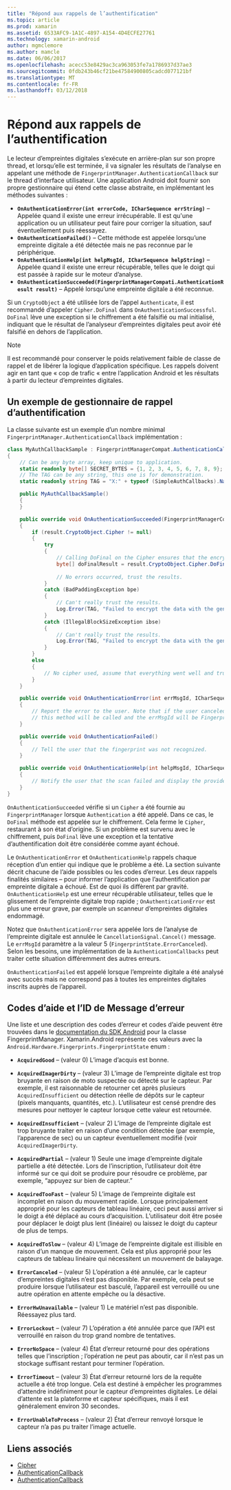 ```yaml
---
title: "Répond aux rappels de l’authentification"
ms.topic: article
ms.prod: xamarin
ms.assetid: 6533AFC9-1A1C-4897-A154-4D4ECFE27761
ms.technology: xamarin-android
author: mgmclemore
ms.author: mamcle
ms.date: 06/06/2017
ms.openlocfilehash: acecc53e8429ac3ca963053fe7a1786937d37ae3
ms.sourcegitcommit: 0fdb243b46cf21be47584900805cadcd077121bf
ms.translationtype: MT
ms.contentlocale: fr-FR
ms.lasthandoff: 03/12/2018
---
```

# <a name="responding-to-authentication-callbacks"></a>Répond aux rappels de l’authentification

Le lecteur d’empreintes digitales s’exécute en arrière-plan sur son propre thread, et lorsqu’elle est terminée, il va signaler les résultats de l’analyse en appelant une méthode de `FingerprintManager.AuthenticationCallback` sur le thread d’interface utilisateur. Une application Android doit fournir son propre gestionnaire qui étend cette classe abstraite, en implémentant les méthodes suivantes :

* **`OnAuthenticationError(int errorCode, ICharSequence errString)`** &ndash; Appelée quand il existe une erreur irrécupérable. Il est qu'une application ou un utilisateur peut faire pour corriger la situation, sauf éventuellement puis réessayez.
* **`OnAuthenticationFailed()`** &ndash; Cette méthode est appelée lorsqu’une empreinte digitale a été détectée mais ne pas reconnue par le périphérique.
* **`OnAuthenticationHelp(int helpMsgId, ICharSequence helpString)`** &ndash; Appelée quand il existe une erreur récupérable, telles que le doigt qui est passée à rapide sur le moteur d’analyse.
* **`OnAuthenticationSucceeded(FingerprintManagerCompati.AuthenticationResult result)`** &ndash; Appelé lorsqu’une empreinte digitale a été reconnue.

Si un `CryptoObject` a été utilisée lors de l’appel `Authenticate`, il est recommandé d’appeler `Cipher.DoFinal` dans `OnAuthenticationSuccessful`.
`DoFinal` lève une exception si le chiffrement a été falsifié ou mal initialisé, indiquant que le résultat de l’analyseur d’empreintes digitales peut avoir été falsifié en dehors de l’application.


> [!NOTE]
> Il est recommandé pour conserver le poids relativement faible de classe de rappel et de libérer la logique d’application spécifique. Les rappels doivent agir en tant que « cop de trafic « entre l’application Android et les résultats à partir du lecteur d’empreintes digitales.

## <a name="a-sample-authentication-callback-handler"></a>Un exemple de gestionnaire de rappel d’authentification

La classe suivante est un exemple d’un nombre minimal `FingerprintManager.AuthenticationCallback` implémentation : 

```csharp
class MyAuthCallbackSample : FingerprintManagerCompat.AuthenticationCallback
{
    // Can be any byte array, keep unique to application.
    static readonly byte[] SECRET_BYTES = {1, 2, 3, 4, 5, 6, 7, 8, 9};
    // The TAG can be any string, this one is for demonstration.
    static readonly string TAG = "X:" + typeof (SimpleAuthCallbacks).Name;

    public MyAuthCallbackSample()
    {
    }

    public override void OnAuthenticationSucceeded(FingerprintManagerCompat.AuthenticationResult result)
    {
        if (result.CryptoObject.Cipher != null) 
        {
            try
            {
                // Calling DoFinal on the Cipher ensures that the encryption worked.
                byte[] doFinalResult = result.CryptoObject.Cipher.DoFinal(SECRET_BYTES);
    
                // No errors occurred, trust the results.              
            }
            catch (BadPaddingException bpe)
            {
                // Can't really trust the results.
                Log.Error(TAG, "Failed to encrypt the data with the generated key." + bpe);
            }
            catch (IllegalBlockSizeException ibse)
            {
                // Can't really trust the results.
                Log.Error(TAG, "Failed to encrypt the data with the generated key." + ibse);
            }
        }
        else
        {
            // No cipher used, assume that everything went well and trust the results.
        }
    }

    public override void OnAuthenticationError(int errMsgId, ICharSequence errString)
    {
        // Report the error to the user. Note that if the user canceled the scan,
        // this method will be called and the errMsgId will be FingerprintState.ErrorCanceled.
    }

    public override void OnAuthenticationFailed()
    {
        // Tell the user that the fingerprint was not recognized.
    }

    public override void OnAuthenticationHelp(int helpMsgId, ICharSequence helpString)
    {
        // Notify the user that the scan failed and display the provided hint.
    }
}
```

`OnAuthenticationSucceeded` vérifie si un `Cipher` a été fournie au `FingerprintManager` lorsque `Authentication` a été appelé. Dans ce cas, le `DoFinal` méthode est appelée sur le chiffrement. Cela ferme le `Cipher`, restaurant à son état d’origine. Si un problème est survenu avec le chiffrement, puis `DoFinal` lève une exception et la tentative d’authentification doit être considérée comme ayant échoué.

Le `OnAuthenticationError` et `OnAuthenticationHelp` rappels chaque réception d’un entier qui indique que le problème a été. La section suivante décrit chacune de l’aide possibles ou les codes d’erreur. Les deux rappels finalités similaires &ndash; pour informer l’application que l’authentification par empreinte digitale a échoué. Est de quoi ils diffèrent par gravité. `OnAuthenticationHelp` est une erreur récupérable utilisateur, telles que le glissement de l’empreinte digitale trop rapide ; `OnAuthenticationError` est plus une erreur grave, par exemple un scanneur d’empreintes digitales endommagé.

Notez que `OnAuthenticationError` sera appelée lors de l’analyse de l’empreinte digitale est annulée le `CancellationSignal.Cancel()` message. Le `errMsgId` paramètre a la valeur 5 (`FingerprintState.ErrorCanceled`). Selon les besoins, une implémentation de la `AuthenticationCallbacks` peut traiter cette situation différemment des autres erreurs. 

`OnAuthenticationFailed` est appelé lorsque l’empreinte digitale a été analysé avec succès mais ne correspond pas à toutes les empreintes digitales inscrits auprès de l’appareil. 

## <a name="help-codes-and-error-message-ids"></a>Codes d’aide et l’ID de Message d’erreur 

Une liste et une description des codes d’erreur et codes d’aide peuvent être trouvées dans le [documentation du SDK Android](http://developer.android.com/reference/android/hardware/fingerprint/FingerprintManager.html#FINGERPRINT_ACQUIRED_GOOD) pour la classe FingerprintManager. Xamarin.Android représente ces valeurs avec la `Android.Hardware.Fingerprints.FingerprintState` enum :


-   **`AcquiredGood`** &ndash; (valeur 0) L’image d’acquis est bonne.


-   **`AcquiredImagerDirty`** &ndash; (valeur 3) L’image de l’empreinte digitale est trop bruyante en raison de moto suspectée ou détecté sur le capteur. Par exemple, il est raisonnable de retourner cet après plusieurs `AcquiredInsufficient` ou détection réelle de dépôts sur le capteur (pixels manquants, quantités, etc.). L’utilisateur est censé prendre des mesures pour nettoyer le capteur lorsque cette valeur est retournée.


-   **`AcquiredInsufficient`** &ndash; (valeur 2) L’image de l’empreinte digitale est trop bruyante traiter en raison d’une condition détectée (par exemple, l’apparence de sec) ou un capteur éventuellement modifié (voir `AcquiredImagerDirty`.



-   **`AcquiredPartial`** &ndash; (valeur 1) Seule une image d’empreinte digitale partielle a été détectée. Lors de l’inscription, l’utilisateur doit être informé sur ce qui doit se produire pour résoudre ce problème, par exemple, &ldquo;appuyez sur bien de capteur.&rdquo;



-   **`AcquiredTooFast`** &ndash; (valeur 5) L’image de l’empreinte digitale est incomplet en raison du mouvement rapide. Lorsque principalement approprié pour les capteurs de tableau linéaire, ceci peut aussi arriver si le doigt a été déplacé au cours d’acquisition. L’utilisateur doit être posée pour déplacer le doigt plus lent (linéaire) ou laissez le doigt du capteur de plus de temps.




-   **`AcquiredToSlow`** &ndash; (valeur 4) L’image de l’empreinte digitale est illisible en raison d’un manque de mouvement. Cela est plus approprié pour les capteurs de tableau linéaire qui nécessitent un mouvement de balayage.



-   **`ErrorCanceled`** &ndash; (valeur 5) L’opération a été annulée, car le capteur d’empreintes digitales n’est pas disponible. Par exemple, cela peut se produire lorsque l’utilisateur est basculé, l’appareil est verrouillé ou une autre opération en attente empêche ou la désactive.



-   **`ErrorHwUnavailable`** &ndash; (valeur 1) Le matériel n’est pas disponible. Réessayez plus tard.




-   **`ErrorLockout`** &ndash; (valeur 7) L’opération a été annulée parce que l’API est verrouillé en raison du trop grand nombre de tentatives.




-   **`ErrorNoSpace`** &ndash; (valeur 4) État d’erreur retourné pour des opérations telles que l’inscription ; l’opération ne peut pas aboutir, car il n’est pas un stockage suffisant restant pour terminer l’opération.



-   **`ErrorTimeout`** &ndash; (valeur 3) État d’erreur retourné lors de la requête actuelle a été trop longue. Cela est destiné à empêcher les programmes d’attendre indéfiniment pour le capteur d’empreintes digitales. Le délai d’attente est la plateforme et capteur spécifiques, mais il est généralement environ 30 secondes.



-   **`ErrorUnableToProcess`** &ndash; (valeur 2) État d’erreur renvoyé lorsque le capteur n’a pas pu traiter l’image actuelle.



## <a name="related-links"></a>Liens associés

- [Cipher](https://docs.oracle.com/javase/7/docshttps://developer.xamarin.com/api/javax/crypto/Cipher.html)
- [AuthenticationCallback](http://developer.android.com/reference/android/hardware/fingerprint/FingerprintManager.AuthenticationCallback.html)
- [AuthenticationCallback](http://developer.android.com/reference/android/support/v4/hardware/fingerprint/FingerprintManagerCompat.AuthenticationCallback.html)
